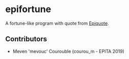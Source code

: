 epifortune
==========

A fortune-like program with quote from [Epiquote](http://epiquote.fr).

Contributors
------------
- Meven 'mevouc' Courouble (courou_m - EPITA 2019)
